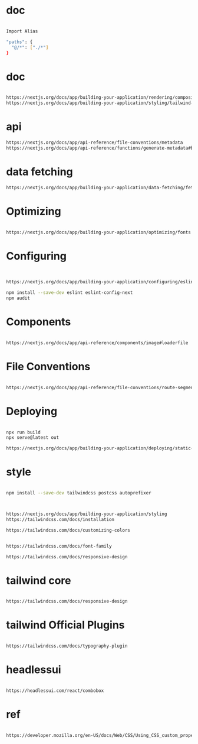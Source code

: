 
# doc
```bash

Import Alias

"paths": {
  "@/*": ["./*"]
}

```


# doc
```bash

https://nextjs.org/docs/app/building-your-application/rendering/composition-patterns
https://nextjs.org/docs/app/building-your-application/styling/tailwind-css

```

# api
```bash
https://nextjs.org/docs/app/api-reference/file-conventions/metadata
https://nextjs.org/docs/app/api-reference/functions/generate-metadata#basic-fields

```



# data fetching
```bash
https://nextjs.org/docs/app/building-your-application/data-fetching/fetching-caching-and-revalidating#time-based-revalidation

```


# Optimizing
```bash

https://nextjs.org/docs/app/building-your-application/optimizing/fonts

```


# Configuring
```bash


https://nextjs.org/docs/app/building-your-application/configuring/eslint

npm install --save-dev eslint eslint-config-next
npm audit

```


# Components
```bash

https://nextjs.org/docs/app/api-reference/components/image#loaderfile

```

# File Conventions
```bash

https://nextjs.org/docs/app/api-reference/file-conventions/route-segment-config#options

```


# Deploying
```bash

npx run build
npx serve@latest out

https://nextjs.org/docs/app/building-your-application/deploying/static-exports

```


# style
```bash

npm install --save-dev tailwindcss postcss autoprefixer



https://nextjs.org/docs/app/building-your-application/styling
https://tailwindcss.com/docs/installation

https://tailwindcss.com/docs/customizing-colors


https://tailwindcss.com/docs/font-family

https://tailwindcss.com/docs/responsive-design


```



# tailwind core
```bash

https://tailwindcss.com/docs/responsive-design


```

# tailwind Official Plugins
```bash

https://tailwindcss.com/docs/typography-plugin


```


# headlessui
```bash

https://headlessui.com/react/combobox

```


# ref
```bash

https://developer.mozilla.org/en-US/docs/Web/CSS/Using_CSS_custom_properties

```
